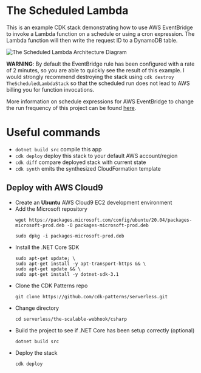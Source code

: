 # The Scheduled Lambda

This is an example CDK stack demonstrating how to use AWS EventBridge to invoke a Lambda function on a schedule or using a cron expression. The Lambda function will then write the request ID to a DynamoDB table.

![The Scheduled Lambda Architecture Diagram](../img/the-scheduled-lambda.png)

**WARNING**: By default the EventBridge rule has been configured with a rate of 2 minutes, so you are able to quickly see the result of this example. I would strongly recommend destroying the stack using `cdk destroy TheScheduledLambdaStack` so that the scheduled run does not lead to AWS billing you for function invocations.

More information on schedule expressions for AWS EventBridge to change the run frequency of this project can be found [here](https://docs.aws.amazon.com/eventbridge/latest/userguide/scheduled-events.html).

# Useful commands

* `dotnet build src` compile this app
* `cdk deploy`       deploy this stack to your default AWS account/region
* `cdk diff`         compare deployed stack with current state
* `cdk synth`        emits the synthesized CloudFormation template

## Deploy with AWS Cloud9

* Create an **Ubuntu** AWS Cloud9 EC2 development environment
* Add the Microsoft repository
    ```
    wget https://packages.microsoft.com/config/ubuntu/20.04/packages-microsoft-prod.deb -O packages-microsoft-prod.deb
    ```
    ```
    sudo dpkg -i packages-microsoft-prod.deb
    ```
* Install the .NET Core SDK
    ```
    sudo apt-get update; \
    sudo apt-get install -y apt-transport-https && \
    sudo apt-get update && \
    sudo apt-get install -y dotnet-sdk-3.1
    ```
* Clone the CDK Patterns repo
    ```
    git clone https://github.com/cdk-patterns/serverless.git
    ```
* Change directory
    ```
    cd serverless/the-scalable-webhook/csharp
    ```
* Build the project to see if .NET Core has been setup correctly (optional)
    ```
    dotnet build src
    ```
* Deploy the stack
    ```
    cdk deploy
    ```